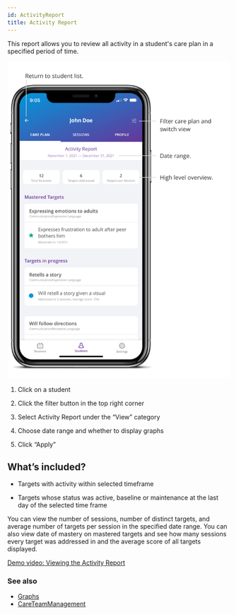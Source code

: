```yaml
---
id: ActivityReport
title: Activity Report
---
```

This report allows you to review all activity in a student's care plan in a specified period of time. 

<img src="/img/ActivityReport.png" width="650" />
  
1. Click on a student 

2. Click the filter button in the top right corner 

3. Select Activity Report under the “View” category 

4. Choose date range and whether to display graphs 

5. Click “Apply” 

## What’s included? 

- Targets with activity within selected timeframe  

- Targets whose status was active, baseline or maintenance at the last day of the selected time frame    

You can view the number of sessions, number of distinct targets, and average number of targets per session in the specified date range. You can also view date of mastery on mastered targets and see how many sessions every target was addressed in and the average score of all targets displayed.

[Demo video: Viewing the Activity Report](https://youtu.be/MltVclMUltI "Title")

### See also
- [Graphs](Reports/Graphs.md)
- [CareTeamManagement](Reports/CareTeamManagement.md)